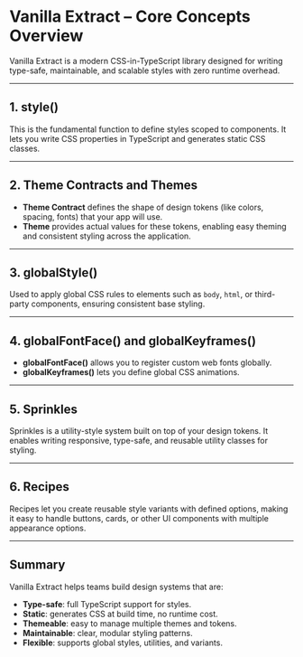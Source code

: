 # Vanilla Extract – Core Concepts Overview

Vanilla Extract is a modern CSS-in-TypeScript library designed for writing type-safe, maintainable, and scalable styles with zero runtime overhead.

---

## 1. style()

This is the fundamental function to define styles scoped to components. It lets you write CSS properties in TypeScript and generates static CSS classes.

---

## 2. Theme Contracts and Themes

- **Theme Contract** defines the shape of design tokens (like colors, spacing, fonts) that your app will use.
- **Theme** provides actual values for these tokens, enabling easy theming and consistent styling across the application.

---

## 3. globalStyle()

Used to apply global CSS rules to elements such as `body`, `html`, or third-party components, ensuring consistent base styling.

---

## 4. globalFontFace() and globalKeyframes()

- **globalFontFace()** allows you to register custom web fonts globally.
- **globalKeyframes()** lets you define global CSS animations.

---

## 5. Sprinkles

Sprinkles is a utility-style system built on top of your design tokens. It enables writing responsive, type-safe, and reusable utility classes for styling.

---

## 6. Recipes

Recipes let you create reusable style variants with defined options, making it easy to handle buttons, cards, or other UI components with multiple appearance options.

---

## Summary

Vanilla Extract helps teams build design systems that are:

- **Type-safe**: full TypeScript support for styles.
- **Static**: generates CSS at build time, no runtime cost.
- **Themeable**: easy to manage multiple themes and tokens.
- **Maintainable**: clear, modular styling patterns.
- **Flexible**: supports global styles, utilities, and variants.

